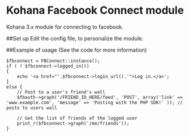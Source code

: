 # Kohana Facebook Connect module
Kohana 3.x module for connecting to facebook.

##Set up
Edit the config file, to personalize the module.

##Example of usage
(See the code for more information)

	$fbconnect = FBConnect::instance();
	if ( ! $fbconnect->logged_in())
	{
	    echo '<a href="'.$fbconnect->login_url().'">Log in.</a>';
	}
	else {
	    // Post to a user's friend's wall
	    $fbauth->graph('/FRIEND_ID_HERE/feed', 'POST', array('link' => 'www.example.com', 'message' => 'Posting with the PHP SDK!' )); // posts to users wall
	    
	    // Get the list of friends of the logged user
	    print_r($fbconnect->graph('/me/friends'));
	}